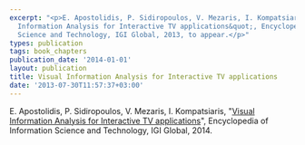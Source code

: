 ```yaml
---
excerpt: "<p>E. Apostolidis, P. Sidiropoulos, V. Mezaris, I. Kompatsiaris, &quot;Visual
  Information Analysis for Interactive TV applications&quot;, Encyclopedia of Information
  Science and Technology, IGI Global, 2013, to appear.</p>"
types: publication
tags: book_chapters
publication_date: '2014-01-01'
layout: publication
title: Visual Information Analysis for Interactive TV applications
date: '2013-07-30T11:57:37+03:00'
---
```

<p>E. Apostolidis, P. Sidiropoulos, V. Mezaris, I. Kompatsiaris, "<a href="http://www.igi-global.com/chapter/visual-information-analysis-for-interactive-tv-applications/112631">Visual Information Analysis for Interactive TV applications</a>", Encyclopedia of Information Science and Technology, IGI Global, 2014.</p>
